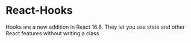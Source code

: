 # React-Hooks
Hooks are a new addition in React 16.8. They let you use state and other React features without writing a class
